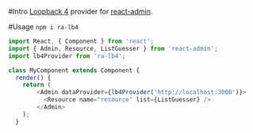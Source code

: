 #Intro
[Loopback 4](https://loopback.io/) provider for [react-admin](https://marmelab.com/react-admin/).

#Usage
``npm i ra-lb4``

```javascript
import React, { Component } from 'react';
import { Admin, Resource, ListGuesser } from 'react-admin';
import lb4Provider from 'ra-lb4';

class MyComponent extends Component {
  render() {
    return (
        <Admin dataProvider={lb4Provider('http://localhost:3000')}>
          <Resource name="resource" list={ListGuesser} />
        </Admin>
    );
  }
```


